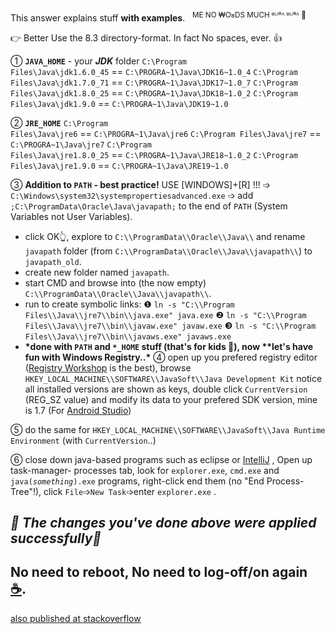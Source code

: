 <div class="post-text">

This answer explains stuff <strong>with examples</strong>.   <sup>ME NO ₩OᴚDS MUCH ᴯᵁᵍᴬ ᴯᵁᵍᴬ &#x1f357;</sup>

&#x1f449; Better Use the 8.3 directory-format. In fact No spaces, ever. &#x1f44d; <img src="http://i.stack.imgur.com/mU3op.jpg" alt="" />

➀ <strong><code>JAVA_HOME</code></strong> - your <strong><em>JDK</em></strong> folder
<code>C:\\Program Files\\Java\\jdk1.6.0_45</code> == <code>C:\\PROGRA~1\\Java\\JDK16~1.0_4</code>
<code>C:\\Program Files\\Java\\jdk1.7.0_71</code> == <code>C:\\PROGRA~1\\Java\\JDK17~1.0_7</code>
<code>C:\\Program Files\\Java\\jdk1.8.0_25</code> == <code>C:\\PROGRA~1\\Java\\JDK18~1.0_2</code>
<code>C:\\Program Files\\Java\\jdk1.9.0</code> == <code>C:\\PROGRA~1\\Java\\JDK19~1.0</code>

➁ <strong><code>JRE_HOME</code></strong>
<code>C:\\Program Files\\Java\\jre6</code> == <code>C:\\PROGRA~1\\Java\\jre6</code>
<code>C:\\Program Files\\Java\\jre7</code> == <code>C:\\PROGRA~1\\Java\\jre7</code>
<code>C:\\Program Files\\Java\\jre1.8.0_25</code> == <code>C:\\PROGRA~1\\Java\\JRE18~1.0_2</code>
<code>C:\\Program Files\\Java\\jre1.9.0</code> == <code>C:\\PROGRA~1\\Java\\JRE19~1.0</code>

➂ <strong>Addition to <code>PATH</code> - best practice!</strong>
USE [WINDOWS]+[R] !!! ➩ <code>C:\\Windows\\system32\\systempropertiesadvanced.exe</code> ➩
add <code>;C:\\ProgramData\\Oracle\\Java\\javapath;</code> to the end of <code>PATH</code> (System Variables not User Variables).
<img src="http://i.stack.imgur.com/cZfXG.jpg" alt="" />
<ul>
 	<li>click OK&#x1f446;, explore to <code>C:\\ProgramData\\Oracle\\Java\\</code> and rename <code>javapath</code> folder (from <code>C:\\ProgramData\\Oracle\\Java\\javapath\\</code>) to <code>javapath_old</code>.</li>
 	<li>create new folder named <code>javapath</code>.</li>
 	<li>start CMD and browse into (the now empty) <code>C:\\ProgramData\\Oracle\\Java\\javapath\\</code>.</li>
 	<li>run to create symbolic links:
❶ <code>ln -s "C:\\Program Files\\Java\\jre7\\bin\\java.exe" java.exe</code>
❷ <code>ln -s "C:\\Program Files\\Java\\jre7\\bin\\javaw.exe" javaw.exe</code>
❸ <code>ln -s "C:\\Program Files\\Java\\jre7\\bin\\javaws.exe" javaws.exe</code>
<img src="http://i.stack.imgur.com/OKz58.jpg" alt="" /></li>
 	<li><strong>*done with <code>PATH</code> and <code>*_HOME</code> stuff (that's for kids &#x1f389;), now **let's have fun with Windows Registry..*</strong>
➃ open up you prefered registry editor (<a href="http://www.torchsoft.com/en/download.html" rel="nofollow">Registry Workshop</a> is the best), browse <code>HKEY_LOCAL_MACHINE\\SOFTWARE\\JavaSoft\\Java Development Kit</code> notice all installed versions are shown as keys, double click <code>CurrentVersion</code> (REG_SZ value) and modify its data to your prefered SDK version, mine is 1.7 (For <a href="http://developer.android.com/sdk/index.html#Requirements" rel="nofollow">Android Studio</a>) <img src="http://i.stack.imgur.com/OQivB.jpg" alt="" /></li>
</ul>
➄ do the same for <code>HKEY_LOCAL_MACHINE\\SOFTWARE\\JavaSoft\\Java Runtime Environment</code> (with <code>CurrentVersion</code>..)<img src="http://i.stack.imgur.com/dbtpe.jpg" alt="" />

➅ close down java-based programs such as eclipse or <a href="https://www.jetbrains.com/idea/" rel="nofollow">IntelliJ</a> ,
Open up task-manager- processes tab, look for <code>explorer.exe</code>, <code>cmd.exe</code> and <code>java(*something*).exe</code> programs, right-click end them (no "End Process-Tree"!), click <code>File</code>➩<code>New Task</code>➩enter <code>explorer.exe</code>
.
<h2><em>&#x1f31f; The changes you've done above were applied successfully&#x1f31f;</em></h2>
<h2>No need to reboot, No need to log-off/on again <a href="https://www.paypal.com/cgi-bin/webscr?cmd=_donations&amp;business=7994YX29444PA&amp;lc=US&amp;item_name=Elad%20Karako&amp;item_number=stackoverflow%2dcoffee%2dicon&amp;amount=0%2e50&amp;currency_code=USD&amp;bn=PP%2dDonationsBF%3abtn_donateCC_LG%2egif%3aNonHosted" rel="nofollow">☕</a>.</h2>
</div>
<a href="http://stackoverflow.com/questions/27996603/should-i-add-both-java-home-and-jre-home-in-environmental-variable-path/34733232#34733232" target="_blank">also published at stackoverflow</a>